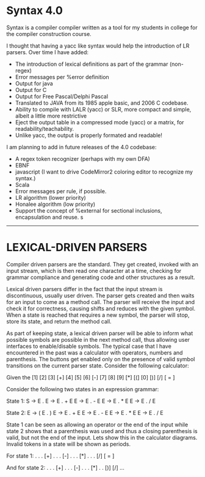 Syntax 4.0
=======================================================================
Syntax is a compiler compiler written as a tool for my students in 
college for the compiler construction course.

I thought that having a yacc like syntax would help the introduction of 
LR parsers.  Over time I have added:

- The introduction of lexical definitions as part of the grammar
  (non-regex)
- Error messages per %error definition
- Output for java
- Output for C
- Output for Free Pascal/Delphi Pascal
- Translated to JAVA from its 1985 apple basic, and 2006 C codebase.
- Ability to compile with LALR (yacc) or SLR, more compact and simple,
  albeit a little more restrictive
- Eject the output table in a compressed mode (yacc) or a matrix, for 
  readability/teachability.
- Unlike yacc, the output is properly formated and readable!

I am planning to add in future releases of the 4.0 codebase:

- A regex token recognizer (perhaps with my own DFA)
- EBNF 
- javascript (I want to drive CodeMirror2 coloring editor to recognize
  my syntax.)
- Scala
- Error messages per rule, if possible.
- LR algorithm (lower priority)
- Honalee algorithm (low priority)
- Support the concept of %external for sectional inclusions, 
  encapsulation and reuse.
s
-----------------------------------------------------------------------

LEXICAL-DRIVEN PARSERS
=======================================================================
Compiler driven parsers are the standard.  They get created, invoked 
with an input stream, which is then read one character at a time, 
checking for grammar compliance and generating code and other
structures as a result.

Lexical driven parsers differ in the fact that the input stream is 
discontinuous, usually user driven.  The parser gets created and then
waits for an input to come as a method call.  The parser will receive
the input and check it for correctness, causing shifts and reduces with
the given symbol.  When a state is reached that requires a new symbol,
the parser will stop, store its state, and return the method call.

As part of keeping state, a lexical driven parser will be able to
inform what possible symbols are possible in the next method call, thus
allowing user interfaces to enable/disable symbols.  The typical case
that I have encountered in the past was a calculator with operators,
numbers and parenthesis.  The buttons get enabled only on the presence
of valid symbol transitions on the current parser state.  Consider the
following calculator:

Given the
[1] [2] [3]  [+]
[4] [5] [6]  [-]
[7] [8] [9]  [*]
[(] [0] [)]  [/]
      [ = ]
       
Consider the following two states in an expression grammar:

State 1:
S ->  E .
E -> E . + E
E -> E . - E
E -> E . * E
E -> E . / E

State 2:
E -> (  E . )
E -> E . + E
E -> E . - E
E -> E . * E
E -> E . / E

State 1 can be seen as allowing an operator or the end of the input 
while state 2 shows that a parenthesis was used and thus a closing
parenthesis is valid, but not the end of the input.  Lets show this
in the calculator diagrams.  Invalid tokens in a state will  be shown
as periods.

For state 1:
 .   .   .   [+]
 .   .   .   [-]
 .   .   .   [*]
 .   .   .   [/]
      [ = ]
       
And for state 2:
 .   .   .   [+]
 .   .   .   [-]
 .   .   .   [*]
 .   .  [)]  [/]
       ...  
